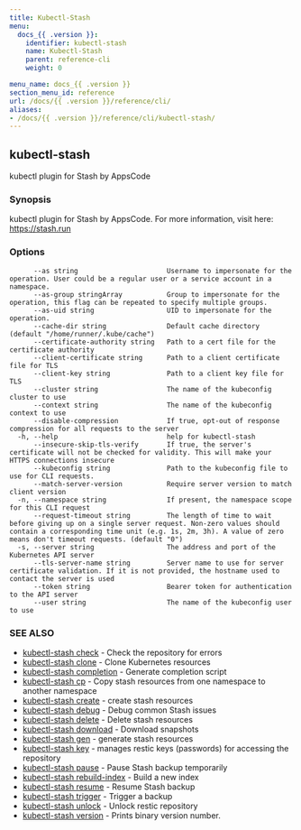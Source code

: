 ```yaml
---
title: Kubectl-Stash
menu:
  docs_{{ .version }}:
    identifier: kubectl-stash
    name: Kubectl-Stash
    parent: reference-cli
    weight: 0

menu_name: docs_{{ .version }}
section_menu_id: reference
url: /docs/{{ .version }}/reference/cli/
aliases:
- /docs/{{ .version }}/reference/cli/kubectl-stash/
---
```

## kubectl-stash

kubectl plugin for Stash by AppsCode

### Synopsis

kubectl plugin for Stash by AppsCode. For more information, visit here: https://stash.run

### Options

```
      --as string                      Username to impersonate for the operation. User could be a regular user or a service account in a namespace.
      --as-group stringArray           Group to impersonate for the operation, this flag can be repeated to specify multiple groups.
      --as-uid string                  UID to impersonate for the operation.
      --cache-dir string               Default cache directory (default "/home/runner/.kube/cache")
      --certificate-authority string   Path to a cert file for the certificate authority
      --client-certificate string      Path to a client certificate file for TLS
      --client-key string              Path to a client key file for TLS
      --cluster string                 The name of the kubeconfig cluster to use
      --context string                 The name of the kubeconfig context to use
      --disable-compression            If true, opt-out of response compression for all requests to the server
  -h, --help                           help for kubectl-stash
      --insecure-skip-tls-verify       If true, the server's certificate will not be checked for validity. This will make your HTTPS connections insecure
      --kubeconfig string              Path to the kubeconfig file to use for CLI requests.
      --match-server-version           Require server version to match client version
  -n, --namespace string               If present, the namespace scope for this CLI request
      --request-timeout string         The length of time to wait before giving up on a single server request. Non-zero values should contain a corresponding time unit (e.g. 1s, 2m, 3h). A value of zero means don't timeout requests. (default "0")
  -s, --server string                  The address and port of the Kubernetes API server
      --tls-server-name string         Server name to use for server certificate validation. If it is not provided, the hostname used to contact the server is used
      --token string                   Bearer token for authentication to the API server
      --user string                    The name of the kubeconfig user to use
```

### SEE ALSO

* [kubectl-stash check](/docs/reference/cli/kubectl-stash_check.md)	 - Check the repository for errors
* [kubectl-stash clone](/docs/reference/cli/kubectl-stash_clone.md)	 - Clone Kubernetes resources
* [kubectl-stash completion](/docs/reference/cli/kubectl-stash_completion.md)	 - Generate completion script
* [kubectl-stash cp](/docs/reference/cli/kubectl-stash_cp.md)	 - Copy stash resources from one namespace to another namespace
* [kubectl-stash create](/docs/reference/cli/kubectl-stash_create.md)	 - create stash resources
* [kubectl-stash debug](/docs/reference/cli/kubectl-stash_debug.md)	 - Debug common Stash issues
* [kubectl-stash delete](/docs/reference/cli/kubectl-stash_delete.md)	 - Delete stash resources
* [kubectl-stash download](/docs/reference/cli/kubectl-stash_download.md)	 - Download snapshots
* [kubectl-stash gen](/docs/reference/cli/kubectl-stash_gen.md)	 - generate stash resources
* [kubectl-stash key](/docs/reference/cli/kubectl-stash_key.md)	 - manages restic keys (passwords) for accessing the repository
* [kubectl-stash pause](/docs/reference/cli/kubectl-stash_pause.md)	 - Pause Stash backup temporarily
* [kubectl-stash rebuild-index](/docs/reference/cli/kubectl-stash_rebuild-index.md)	 - Build a new index
* [kubectl-stash resume](/docs/reference/cli/kubectl-stash_resume.md)	 - Resume Stash backup
* [kubectl-stash trigger](/docs/reference/cli/kubectl-stash_trigger.md)	 - Trigger a backup
* [kubectl-stash unlock](/docs/reference/cli/kubectl-stash_unlock.md)	 - Unlock restic repository
* [kubectl-stash version](/docs/reference/cli/kubectl-stash_version.md)	 - Prints binary version number.

